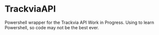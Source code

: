 # TrackviaAPI
Powershell wrapper for the Trackvia API
Work in Progress. Using to learn Powershell, so code may not be the best ever.
